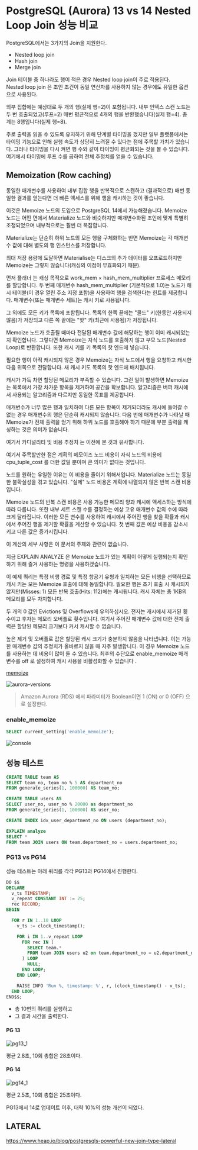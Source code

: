 # PostgreSQL (Aurora) 13 vs 14 Nested Loop Join 성능 비교

PostgreSQL에서는 3가지의 Join을 지원한다.

- Nested loop join
- Hash join
- Merge join

Join 테이블 중 하나라도 행이 적은 경우 Nested loop join이 주로 적용된다.  
Nested loop join 은 조인 조건이 동일 연산자를 사용하지 않는 경우에도 유일한 옵션으로 사용된다.

외부 집합에는 예상대로 두 개의 행(실제 행=2)이 포함됩니다. 내부 인덱스 스캔 노드는 두 번 호출되었고(루프=2) 매번 평균적으로 4개의 행을 반환했습니다(실제 행=4). 총계는 8행입니다(실제 행=8).

주로 출력을 읽을 수 있도록 유지하기 위해 단계별 타이밍을 껐지만 일부 플랫폼에서는 타이밍 기능으로 인해 실행 속도가 상당히 느려질 수 있다는 점에 주목할 가치가 있습니다. 그러나 타이밍을 다시 켜면 행 수와 같이 타이밍이 평균화되는 것을 볼 수 있습니다. 여기에서 타이밍에 루프 수를 곱하여 전체 추정치를 얻을 수 있습니다.



## Memoization (Row caching)

동일한 매개변수를 사용하여 내부 집합 행을 반복적으로 스캔하고 (결과적으로) 매번 동일한 결과를 얻는다면 더 빠른 액세스를 위해 행을 캐시하는 것이 좋습니다.

이것은 Memoize 노드의 도입으로 PostgreSQL 14에서 가능해졌습니다. Memoize 노드는 어떤 면에서 Materialize 노드와 비슷하지만 매개변수화된 조인에 맞게 특별히 조정되었으며 내부적으로는 훨씬 더 복잡합니다.

Materialize는 단순히 하위 노드의 모든 행을 구체화하는 반면 Memoize는 각 매개변수 값에 대해 별도의 행 인스턴스를 저장합니다.

최대 저장 용량에 도달하면 Materialise는 디스크의 추가 데이터를 오프로드하지만 Memoize는 그렇지 않습니다(캐싱의 이점이 무효화되기 때문).

먼저 플래너   는 캐싱 목적으로 work_mem  ×  hash_mem_multiplier 프로세스 메모리를 할당합니다. 두 번째 매개변수  hash_mem_multiplier  (기본적으로 1.0)는 노드가 해시 테이블(이 경우 열린 주소 지정 포함)을 사용하여 행을 검색한다는 힌트를 제공합니다. 매개변수(또는 매개변수 세트)는 캐시 키로 사용됩니다.

그 외에도 모든 키가 목록에 포함됩니다. 목록의 한쪽 끝에는 "콜드" 키(한동안 사용되지 않음)가 저장되고 다른 쪽 끝에는 "핫" 키(최근에 사용됨)가 저장됩니다.

Memoize 노드가 호출될 때마다 전달된 매개변수 값에 해당하는 행이 이미 캐시되었는지 확인합니다. 그렇다면 Memoize는 자식 노드를 호출하지 않고 부모 노드(Nested Loop)로 반환합니다. 또한 캐시 키를 키 목록의 핫 엔드에 넣습니다.

필요한 행이 아직 캐시되지 않은 경우 Memoize는 자식 노드에서 행을 요청하고 캐시한 다음 위쪽으로 전달합니다. 새 캐시 키도 목록의 핫 엔드에 배치됩니다.

캐시가 가득 차면 할당된 메모리가 부족할 수 있습니다. 그런 일이 발생하면 Memoize는 목록에서 가장 차가운 항목을 제거하여 공간을 확보합니다. 알고리즘은 버퍼 캐시에서 사용되는 알고리즘과 다르지만 동일한 목표를 제공합니다.

매개변수가 너무 많은 행과 일치하여 다른 모든 항목이 제거되더라도 캐시에 들어갈 수 없는 경우 매개변수의 행은 단순히 캐시되지 않습니다. 다음 번에 매개변수가 나타날 때 Memoize가 전체 출력을 얻기 위해 하위 노드를 호출해야 하기 때문에 부분 출력을 캐싱하는 것은 의미가 없습니다.

여기서 카디널리티 및 비용 추정치  는 이전에 본 것과 유사합니다.

여기서 주목할만한 점은 계획의 메모이즈 노드 비용이 자식 노드의 비용에  cpu_tuple_cost  를 더한 값일 뿐이며 큰 의미가 없다는 것입니다.

노드를 원하는 유일한 이유는 이 비용을 줄이기 위해서입니다. Materialize 노드는 동일한 불확실성을 겪고 있습니다. "실제" 노드 비용은  계획에 나열되지 않은 반복 스캔 비용 입니다.

Memoize 노드의 반복 스캔 비용은 사용 가능한 메모리 양과 캐시에 액세스하는 방식에 따라 다릅니다. 또한 내부 세트 스캔 수를 결정하는 예상 고유 매개변수 값의 수에 따라 크게 달라집니다. 이러한 모든 변수를 사용하여 캐시에서 주어진 행을 찾을 확률과 캐시에서 주어진 행을 제거할 확률을 계산할 수 있습니다. 첫 번째 값은 예상 비용을 감소시키고 다른 값은 증가시킵니다.

이 계산의 세부 사항은 이 문서의 주제와 관련이 없습니다.

지금  EXPLAIN ANALYZE 은 Memoize 노드가 있는 계획이 어떻게 실행되는지 확인하기 위해 즐겨 사용하는 명령을 사용하겠습니다.

이 예제 쿼리는 특정 비행 경로 및 특정 항공기 유형과 일치하는 모든 비행을 선택하므로 캐시 키는 모든 Memoize 호출에 대해 동일합니다. 필요한 행은 초기 호출 시 캐시되지 않지만(Misses: 1) 모든 반복 호출(Hits: 112)에는 캐시됩니다. 캐시 자체는 총 1KB의 메모리를 모두 차지합니다.

두 개의 0 값인 Evictions 및 Overflows에 유의하십시오. 전자는 캐시에서 제거된 횟수이고 후자는 메모리 오버플로 횟수입니다. 여기서 주어진 매개변수 값에 대한 전체 출력은 할당된 메모리 크기보다 커서 캐시할 수 없습니다.

높은 제거 및 오버플로 값은 할당된 캐시 크기가 충분하지 않음을 나타냅니다. 이는 가능한 매개변수 값의 추정치가 올바르지 않을 때 자주 발생합니다. 이 경우 Memoize 노드를 사용하는 데 비용이 많이 들 수 있습니다. 최후의 수단으로  enable_memoize  매개변수를  off 로 설정하여 캐시 사용을 비활성화할 수 있습니다 .



[memoize](https://postgresqlco.nf/doc/en/param/enable_memoize/)

![aurora-versions](./images/aurora-versions.png)


> Amazon Aurora (RDS) 에서 파라미터가 Boolean이면 1 (ON) or 0 (OFF) 으로 설정한다.


### enable_memoize

```sql
SELECT current_setting('enable_memoize');
```

![console](./images/console.png)


## 성능 테스트

```sql
CREATE TABLE team AS
SELECT team_no, team_no % 5 AS department_no
FROM generate_series(1, 100000) AS team_no;

CREATE TABLE users AS
SELECT user_no, user_no % 20000 as department_no
FROM generate_series(1, 100000) AS user_no;

CREATE INDEX idx_user_department_no ON users (department_no);
```


```sql
EXPLAIN analyze
SELECT *
FROM team JOIN users ON team.department_no = users.department_no;
```

### PG13 vs PG14

성능 테스트는 아래 쿼리를 각각 PG13과 PG14에서 진행한다.

```sql
DO $$
DECLARE
  v_ts TIMESTAMP;
  v_repeat CONSTANT INT := 25;
  rec RECORD;
BEGIN

  FOR r IN 1..10 LOOP
    v_ts := clock_timestamp();

    FOR i IN 1..v_repeat LOOP
      FOR rec IN (
        SELECT team.*
        FROM team JOIN users u2 on team.department_no = u2.department_no
      ) LOOP
        NULL;
      END LOOP;
    END LOOP;

    RAISE INFO 'Run %, timestamp: %', r, (clock_timestamp() - v_ts);
  END LOOP;
END$$;
```

- 총 10번의 쿼리를 실행하고
- 그 결과 시간을 출력한다.

#### PG 13

![pg13_1](./images/pg13_1.png)

평균 2.8초, 10회 총합은 28초이다.

#### PG 14

![pg14_1](./images/pg14_1.png)

평균 2.5초, 10회 총합은 25초이다.

PG13에서 14로 업데이트 이후, 대략 10%의 성능 개선이 되었다.

## LATERAL 

https://www.heap.io/blog/postgresqls-powerful-new-join-type-lateral